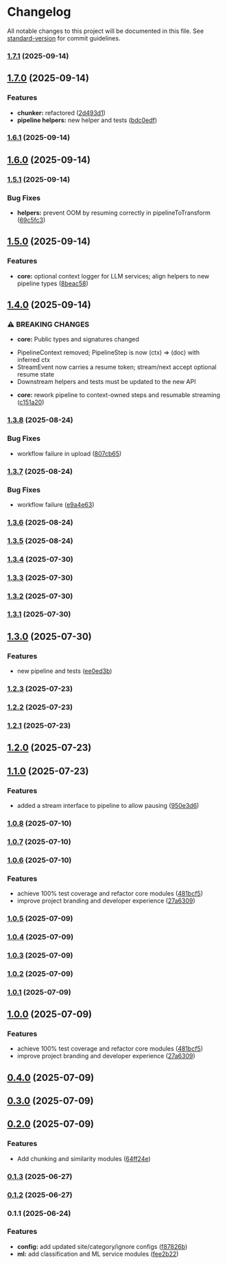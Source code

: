 # Changelog

All notable changes to this project will be documented in this file. See [standard-version](https://github.com/conventional-changelog/standard-version) for commit guidelines.

### [1.7.1](https://github.com/pipewrk/llm-core/compare/v1.7.0...v1.7.1) (2025-09-14)

## [1.7.0](https://github.com/pipewrk/llm-core/compare/v1.6.1...v1.7.0) (2025-09-14)


### Features

* **chunker:** refactored ([2d493d1](https://github.com/pipewrk/llm-core/commit/2d493d17059a1516064a393e1f10803cc9ff1dc8))
* **pipeline helpers:** new helper and tests ([bdc0edf](https://github.com/pipewrk/llm-core/commit/bdc0edf82cd25068af304d88a1dd8712fe7ee43f))

### [1.6.1](https://github.com/pipewrk/llm-core/compare/v1.6.0...v1.6.1) (2025-09-14)

## [1.6.0](https://github.com/pipewrk/llm-core/compare/v1.5.1...v1.6.0) (2025-09-14)

### [1.5.1](https://github.com/pipewrk/llm-core/compare/v1.5.0...v1.5.1) (2025-09-14)


### Bug Fixes

* **helpers:** prevent OOM by resuming correctly in pipelineToTransform ([69c5fc3](https://github.com/pipewrk/llm-core/commit/69c5fc349eaba01bc3ce704c48939358e479a6b8))

## [1.5.0](https://github.com/pipewrk/llm-core/compare/v1.4.0...v1.5.0) (2025-09-14)


### Features

* **core:** optional context logger for LLM services; align helpers to new pipeline types ([8beac58](https://github.com/pipewrk/llm-core/commit/8beac588cb5df8f0209ce81937c747829f8e2251))

## [1.4.0](https://github.com/pipewrk/llm-core/compare/v1.3.8...v1.4.0) (2025-09-14)


### ⚠ BREAKING CHANGES

* **core:** Public types and signatures changed
- PipelineContext removed; PipelineStep is now (ctx) => (doc) with inferred ctx
- StreamEvent now carries a resume token; stream/next accept optional resume state
- Downstream helpers and tests must be updated to the new API

* **core:** rework pipeline to context-owned steps and resumable streaming ([c151a20](https://github.com/pipewrk/llm-core/commit/c151a201bbedb9e1dd5c0925a15ba65ee1513116))

### [1.3.8](https://github.com/pipewrk/llm-core/compare/v1.3.7...v1.3.8) (2025-08-24)


### Bug Fixes

* workflow failure in upload ([807cb65](https://github.com/pipewrk/llm-core/commit/807cb65c2357452da7bacd86b306666bd663c3e9))

### [1.3.7](https://github.com/pipewrk/llm-core/compare/v1.3.6...v1.3.7) (2025-08-24)


### Bug Fixes

* workflow failure ([e9a4e63](https://github.com/pipewrk/llm-core/commit/e9a4e63af9445c9646f8f8a49c8e1ce704c40a4a))

### [1.3.6](https://github.com/pipewrk/llm-core/compare/v1.3.5...v1.3.6) (2025-08-24)

### [1.3.5](https://github.com/jasonnathan/llm-core/compare/v1.3.4...v1.3.5) (2025-08-24)

### [1.3.4](https://github.com/jasonnathan/llm-core/compare/v1.3.3...v1.3.4) (2025-07-30)

### [1.3.3](https://github.com/jasonnathan/llm-core/compare/v1.3.2...v1.3.3) (2025-07-30)

### [1.3.2](https://github.com/jasonnathan/llm-core/compare/v1.3.1...v1.3.2) (2025-07-30)

### [1.3.1](https://github.com/jasonnathan/llm-core/compare/v1.3.0...v1.3.1) (2025-07-30)

## [1.3.0](https://github.com/jasonnathan/llm-core/compare/v1.2.3...v1.3.0) (2025-07-30)


### Features

* new pipeline and tests ([ee0ed3b](https://github.com/jasonnathan/llm-core/commit/ee0ed3b126bfcd5011b64494f875fdda8f763d36))

### [1.2.3](https://github.com/jasonnathan/llm-core/compare/v1.2.2...v1.2.3) (2025-07-23)

### [1.2.2](https://github.com/jasonnathan/llm-core/compare/v1.2.1...v1.2.2) (2025-07-23)

### [1.2.1](https://github.com/jasonnathan/llm-core/compare/v1.2.0...v1.2.1) (2025-07-23)

## [1.2.0](https://github.com/jasonnathan/llm-core/compare/v1.1.0...v1.2.0) (2025-07-23)

## [1.1.0](https://github.com/jasonnathan/llm-core/compare/v1.0.8...v1.1.0) (2025-07-23)


### Features

* added a stream interface to pipeline to allow pausing ([950e3d6](https://github.com/jasonnathan/llm-core/commit/950e3d6fd9afc8c911e39901afcea700b2166ddc))

### [1.0.8](https://github.com/jasonnathan/llm-core/compare/v1.0.6...v1.0.8) (2025-07-10)

### [1.0.7](https://github.com/jasonnathan/llm-core/compare/v1.0.6...v1.0.7) (2025-07-10)

### [1.0.6](https://github.com/jasonnathan/llm-core/compare/v0.4.0...v1.0.6) (2025-07-10)


### Features

* achieve 100% test coverage and refactor core modules ([481bcf5](https://github.com/jasonnathan/llm-core/commit/481bcf5d74976e698749f7a7dc71598319d78aa6))
* improve project branding and developer experience ([27a6309](https://github.com/jasonnathan/llm-core/commit/27a63098ff23bac1f807ef8e35d8cfa841f4faab))

### [1.0.5](https://github.com/jasonnathan/llm-core/compare/v1.0.4...v1.0.5) (2025-07-09)

### [1.0.4](https://github.com/jasonnathan/llm-core/compare/v1.0.1...v1.0.4) (2025-07-09)

### [1.0.3](https://github.com/jasonnathan/llm-core/compare/v1.0.2...v1.0.3) (2025-07-09)

### [1.0.2](https://github.com/jasonnathan/llm-core/compare/v1.0.1...v1.0.2) (2025-07-09)

### [1.0.1](https://github.com/jasonnathan/llm-core/compare/v1.0.0...v1.0.1) (2025-07-09)

## [1.0.0](https://github.com/jasonnathan/llm-core/compare/v0.4.0...v1.0.0) (2025-07-09)


### Features

* achieve 100% test coverage and refactor core modules ([481bcf5](https://github.com/jasonnathan/llm-core/commit/481bcf5d74976e698749f7a7dc71598319d78aa6))
* improve project branding and developer experience ([27a6309](https://github.com/jasonnathan/llm-core/commit/27a63098ff23bac1f807ef8e35d8cfa841f4faab))

## [0.4.0](https://github.com/jasonnathan/llm-core/compare/v0.3.0...v0.4.0) (2025-07-09)

## [0.3.0](https://github.com/jasonnathan/llm-core/compare/v0.2.0...v0.3.0) (2025-07-09)

## [0.2.0](https://github.com/jasonnathan/llm-core/compare/v0.1.3...v0.2.0) (2025-07-09)


### Features

* Add chunking and similarity modules ([64ff24e](https://github.com/jasonnathan/llm-core/commit/64ff24eb2e0b88e8262fe593e3e31767f78da58a))

### [0.1.3](https://github.com/jasonnathan/llm-core/compare/v0.1.2...v0.1.3) (2025-06-27)

### [0.1.2](https://github.com/jasonnathan/llm-core/compare/v0.1.1...v0.1.2) (2025-06-27)

### 0.1.1 (2025-06-24)


### Features

* **config:** add updated site/category/ignore configs ([f87826b](https://github.com/jasonnathan/llm-core/commit/f87826b5622158d6d9d79e5f8129c7b662bcf2a9))
* **ml:** add classification and ML service modules ([fee2b22](https://github.com/jasonnathan/llm-core/commit/fee2b2225ce72feb4ffcbc319fc4c08c88eb6e33))
